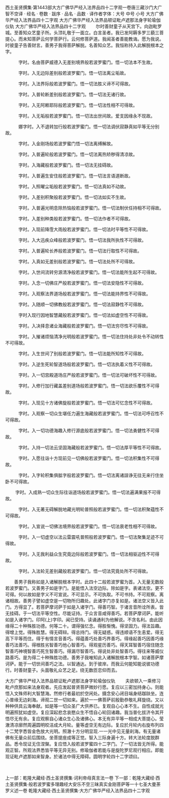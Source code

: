 西土圣贤撰集·第1443部大方广佛华严经入法界品四十二字观一卷唐三藏沙门大广智不空译
· 经名 · 卷数 · 跋序
· 品名 · 品数 · 译作者字体：大号 中号 小号
大方广佛华严经入法界品四十二字观
大方广佛华严经入法界品顿证毗卢遮那法身字轮瑜伽仪轨
大方广佛华严经入法界品四十二字观
　　尔时善财童子从天宫下。向迦毗罗城。至善知众艺童子所。头顶礼敬于一面立。白言圣者。我已发阿耨多罗三藐三菩提心。而未知菩萨云何学菩萨行。云何修菩萨道。我闻圣者善能教诲。愿为我说。时彼童子告善财言。善男子我得菩萨解脱。名善知众艺。我恒称持入此解脱根本之字。

　　　字时。名由菩萨威德入无差别境界般若波罗蜜门。悟一切法本不生故。

　　　字时。入无边际差别般若波罗蜜门。悟一切法离尘垢故。

　　　字时。入法界际般若波罗蜜门。悟一切法胜义谛不可得故。

　　　字时。入普轮断差别般若波罗蜜门。悟一切法无诸行故。

　　　字时。入无阿赖耶际般若波罗蜜门。悟一切法性相不可得故。

　　　字时。入无垢般若波罗蜜门。悟一切法出世间故。爱支因缘永不现故。

　　　娜字时。入不退转加行般若波罗蜜门。悟一切法调伏寂静真如平等无分别故。

　　　字时。入金刚场般若波罗蜜门悟一切法离缚解故。

　　　字时。入普遍轮般若波罗蜜门。悟一切法离热矫秽得清凉故。

　　　字时。入海藏般若波罗蜜门。悟一切法无挂碍故。

　　　字时。入普遍生安住般若波罗蜜门。悟一切法言语道断故。

　　　字时。入照曜尘垢般若波罗蜜门。悟一切法真如不动故。

　　　字时。入差别积聚般若波罗蜜门。悟一切法如实不生故。

　　　字时。入普遍光明息除热恼般若波罗蜜门。悟一切法制伏任持相不可得故。

　　　字时。入差别种类般若波罗蜜门。悟一切法作者不可得故。

　　　字时。入现前降霔大雨般若波罗蜜门。悟一切法时平等性不可得故。

　　　字时。入大迅疾众峰般若波罗蜜门。悟一切法我所执性不可得故。

　　　字时。入普遍轮长养般若波罗蜜门。悟一切法行取性不可得故。

　　　字时。入真如无差别般若波罗蜜门。悟一切法处所不可得故。

　　　字时。入世间流转穷源清净般若波罗蜜门。悟一切法能所生起不可得故。

　　　字时。入念一切佛庄严般若波罗蜜门。悟一切法安隐性不可得故。

　　　字时。入观察法界道场般若波罗蜜门。悟一切法能持界性不可得故。

　　　字时。入随顺一切佛教般若波罗蜜门。悟一切法寂静性不可得故。

　　　字时入现行因地智慧藏般若波罗蜜门。悟一切法如虚空性不可得故。

　　　字时。入决择息诸业海藏般若波罗蜜门。悟一切法穷尽性不可得故。

　　　字时。入摧诸烦恼清净光明般若波罗蜜门。悟一切法住持处非处令不动转性不可得故。

　　　字时。入生世间了别般若波罗蜜门。悟一切法能所知性不可得故。

　　　字时。入逆生死轮智道场般若波罗蜜门。悟一切法执着义性不可得故。

　　　字时。入一切宫殿道场庄严般若波罗蜜门。悟一切法可破坏性不可得故。

　　　字时。入修行加行藏盖差别道场般若波罗蜜门。悟一切法欲乐覆性不可得故。

　　　字时。入现见十方诸佛旋般若波罗蜜门。悟一切法可忆念性不可得故。

　　　字时。入观察一切众生堪任力遍生海藏般若波罗蜜门。悟一切法可呼召性不可得故。

　　　字时。入一切功德海趣入修行源底般若波罗蜜门。悟一切法勇健性不可得故。

　　　字时。入持一切法云坚固海藏般若波罗蜜门。悟一切法厚平等性不可得故。

　　　字时。入愿往诣十方现前见一切佛般若波罗蜜门。悟一切法积集性不可得故。

　　　字时。入字轮积集俱胝字般若波罗蜜门。悟一切法离诸諠诤无往无来行住坐卧不可得故。

　　 字时。入成熟一切众生际往诣道场般若波罗蜜门。悟一切法遍满果报不可得故。

　　　字时。入无著无碍解脱地藏光明轮普照般若波罗蜜门。悟一切法积聚蕴性不可得故。

　　　字时。入宣说一切佛法境界般若波罗蜜门。悟一切法衰老性相不可得故。

　　　字时。入一切虚空以法云雷震吼普照般若波罗蜜门。悟一切法聚集足迹不可得故。

　　　字时。入无我利益众生究竟边际般若波罗蜜门。悟一切法相驱迫性不可得故。

　　　字时。入法轮无差别藏般若波罗蜜门。悟一切法究竟处所不可得故。

　　善男子我称如是入诸解脱根本字时。此四十二般若波罗蜜为首。入无量无数般若波罗蜜门。又善男子如是字门。是能悟入法空边际。除如是字。表诸法空。更不可得。何以故如是字义不可宣说。不可显示。不可执取。不可书持。不可观察。离诸相故。善男子譬如虚空是一切物所归趣处。此诸字门亦复如是。诸法空义皆入此门。方得显了。若菩萨摩诃萨于如是入诸字门。得善巧智。于诸言音所诠所表。皆无挂碍。于一切法平等空性。尽能证持。于众言音咸得善巧。若菩萨摩诃萨。能听如是入诸字门。印阿(上)字印。闻已受持。读诵通利为他解说。不贪名利。由此因缘得二十种殊胜功德。何等二十。谓得强忆念。得胜惭愧。得坚固力。得法旨趣。得增上觉。得殊胜慧。得无碍辩。得总持门。得无疑惑。得违顺语不生恚爱。得无高下平等而住。得于有情言音善巧。得蕴善巧处善巧界善巧。得缘起善巧因善巧缘善巧法善巧。得根胜劣智善巧他心智善巧。得观星历善巧。得天耳智善巧宿住随念智善巧神境智善巧死生智善巧。得漏尽智善巧。得说处非处智善巧。得往来等威仪路善巧。是为得二十种殊胜功德。善男子我唯知此入诸解脱根本字智。如诸菩萨摩诃萨。能于一切世间善巧之法。以智通达。到于彼岸。而我云何能知能说彼功德行。时善财童子。头面敬礼众艺之足。绕无数匝恋仰而去。

大方广佛华严经入法界品顿证毗卢遮那法身字轮瑜伽仪轨
　　夫欲顿入一乘修习毗卢庶那如来法身观者。先应发起普贤菩萨微妙行愿。复应以三密加持身心。则能悟入文殊师利大智慧海。然修行者最初於空闲处。摄念安心闭目端身结跏趺坐。连心普缘无边刹海。谛观二世一切如来。遍於一一佛菩萨前殷勤恭敬礼拜旋绕。又以种种供具云海奉献。如是等一切众圣广大供养已。复观自心心本不生。自性成就光明遍照犹如虚空。复应深起悲念哀愍众生不悟自心轮回诸趣。我当普化拔济令其开悟尽无有余。复应观察自心诸众生心及诸佛心。本无有异平等一相成大菩提心。莹澈清凉廓然周遍圆明皎洁成大月轮。量等虚空无有边际。复应於月轮内右旋布列四十二梵字悉皆金色放大光明。照澈十方分明显现.一一光中见无量刹海。有无量诸佛有无量众前后围绕。坐菩提座成等正觉。智入三际身遍十方。转大法轮度脱群品。悉令现证无住涅槃。复应悟入般若波罗蜜四十二字门。了一切法皆无所得。能观正智。所观法界悉皆平等无异无别。修瑜伽者若能与是旋陀罗尼观行相应。即能现证毗卢遮那如来智身。於诸法中得无障碍。圆明字轮四十二字颂曰。

　　

上一部：乾隆大藏经·西土圣贤撰集·诃利帝母真言法一卷
下一部：乾隆大藏经·西土圣贤撰集·般若波罗蜜多理趣经大安乐不空三昧真实金刚菩萨等一十七圣大曼荼罗义述一卷
乾隆大藏经·西土圣贤撰集·大方广佛华严经入法界品四十二字观
